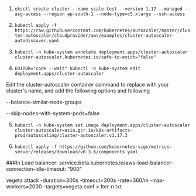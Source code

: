 1. ```eksctl create cluster --name scale-test --version 1.17 --managed --asg-access --region ap-south-1 --node-type=c5.xlarge --ssh-access```

2. ```kubectl apply -f https://raw.githubusercontent.com/kubernetes/autoscaler/master/cluster-autoscaler/cloudprovider/aws/examples/cluster-autoscaler-autodiscover.yaml```

3. ```kubectl -n kube-system annotate deployment.apps/cluster-autoscaler cluster-autoscaler.kubernetes.io/safe-to-evict="false"```

4. ```EDITOR="code --wait" kubectl -n kube-system edit deployment.apps/cluster-autoscaler```

Edit the cluster-autoscaler container command to replace <YOUR CLUSTER NAME> with your cluster's name, and add the following options and following

--balance-similar-node-groups

--skip-nodes-with-system-pods=false

5. ```kubectl -n kube-system set image deployment.apps/cluster-autoscaler cluster-autoscaler=asia.gcr.io/k8s-artifacts-prod/autoscaling/cluster-autoscaler:v1.17.3```

6. ```kubectl apply -f https://github.com/kubernetes-sigs/metrics-server/releases/download/v0.3.6/components.yaml```


###In Load balancer:
service.beta.kubernetes.io/aws-load-balancer-connection-idle-timeout: "900"


vegeta attack -duration=300s -timeout=300s -rate=360/m -max-workers=2000 -targets=vegeta.conf > Iter-n.txt